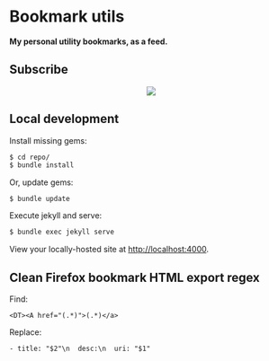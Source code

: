 # Bookmark utils

**My personal utility bookmarks, as a feed.**

## Subscribe

<p align="center">
	<a href="http://mhulse.github.io/bookmark-util/feed.xml">
		<img src="https://cloud.githubusercontent.com/assets/218624/6322833/282bc3c4-bad3-11e4-97b3-f7b7327d5249.png">
	</a>
</p>

## Local development

Install missing gems:

```bash
$ cd repo/
$ bundle install
```

Or, update gems:

```
$ bundle update
```

Execute jekyll and serve:

```bash
$ bundle exec jekyll serve
```

View your locally-hosted site at <http://localhost:4000>.

## Clean Firefox bookmark HTML export regex

Find:

```regex
<DT><A href="(.*)">(.*)</a>
```

Replace:

```regex
- title: "$2"\n  desc:\n  uri: "$1"
```
